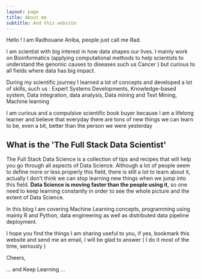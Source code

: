 ```yaml
---
layout: page
title: About me
subtitle: And this website
---
```


Hello ! I am Radhouane Aniba, people just call me Rad.

I am scientist with big interest in how data shapes our lives. I mainly work on Bioinformatics (applying computational methods to help scientists to understand the genomic causes to diseases such us Cancer ) but curious to all fields where data has big impact.

During my scientific journey I learned a lot of concepts and developed a lot of skills, such us : Expert Systems Developments, Knowledge-based system, Data integration, data analysis, Data mining and Text Mining, Machine learning

I am curious and a compulsive scientific book buyer because I am a lifelong learner and believe that everyday there are tons of new things we can learn to be, even a bit, better than the person we were yesterday

## What is the 'The Full Stack Data Scientist'

The Full Stack Data Science is a collection of tips and recipes that will help you go through all aspects of Data Science. Although a lot of people seem to define more or less properly this field, there is still a lot to learn about it, actually I don't think we can stop learning new things when we jump into this field. **Data Science is moving faster than the people using it**, so one need to keep learning constantly in order to see the whole picture and the extent of Data Science.

In this blog I am covering Machine Learning concepts, programming using mainly R and Python, data engineering as well as distributed data pipeline deployment.

I hope you find the things I am sharing useful to you, if yes, bookmark this website and send me an email, I will be glad to answer ( I do it most of the time, seriously )

Cheers,

... and Keep Learning ...
